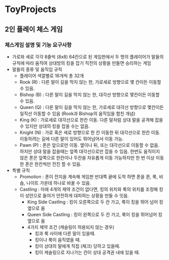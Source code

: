 # ToyProjects

## 2인 플레이 체스 게임

### 체스게임 설명 및 기능 요구사항
- 가로와 세로 각각 8줄씩 (8x8) 64칸으로 된 게임판에서 두 명의 플레이어가 말들의 규칙에 따라 움직여 상대방의 킹을 잡기 직전의 상황을 만들면 승리하는 게임
- 말들의 종류 및 움직임 규칙
  - 플레이어 색깔별로 16개씩 총 32개
  - Rook (R) : 다른 말이 길을 막지 않는 한, 가로세로 방향으로 몇 칸이든 이동할 수 있음.
  - Bishop (B) : 다른 말이 길을 막지 않는 한, 대각선 방향으로 몇칸이든 이동할 수 있음.
  - Queen (Q) : 다른 말이 길을 막지 않는 한, 가로세로 대각선 방향으로 몇칸이든 일직선 이동할 수 있음 (Rook과 Bishop의 움직임을 합친 개념)
  - King (K) : 가로세로 대각선으로 한칸 이동. 다른 말처럼 상대 말을 공격해 잡을 수 있지만 상대의 킹을 잡을 수는 없음.
  - Knight (N) : 가로 혹은 세로 방향으로 한 칸 이동한 뒤 대각선으로 한칸 이동. 이동하려는 길에 다른 말이 있어도 뛰어넘어서 이동 가능.
  - Pawn (P) : 폰은 앞으로만 이동. 옆이나 뒤, 또는 대각선으로 이동할 수 없음. 하지만 상대 말을 잡을때는 앞쪽 대각선으로만 잡을 수 있음. 한번도 움직이지 않은 폰은 앞쪽으로 한칸이나 두칸을 자유롭게 이동 가능하지만 한 번 이상 이동한 폰은 한칸씩만 전진 할 수 있음.
- 특별 규칙
  - Promotion : 폰이 전지을 계속해 게임판 반대쪽 끝에 도착 하면 폰을 퀸, 룩, 비숍, 나이트 가운데 하나로 바꿀 수 있음.
  - Castling : 아래 4개의 제약 조건이 없다면, 킹의 위치와 룩의 위치를 조정해 킹이 성안으로 들어가 안전하게 대피하는 상황을 만들 수 잇음.
    - King Side Castling : 킹이 오른쪽으로 두 칸 가고, 룩이 킹을 뛰어 넘어 킹 옆으로 옴
    - Queen Side Castling : 킹이 왼쪽으로 두 칸 가고, 룩이 킹을 뛰어넘어 킹 옆으로 옴
    - 4가지 제약 조건 (캐슬링이 허용되지 않는 경우)
      - 킹과 룩 사이에 다른 말이 있을때.
      - 킹이나 룩이 움직였을 때.
      - 킹이 상대의 말에게 직접 (체크) 당하고 있을때.
      - 킹이 캐슬링으로 지나가는 칸이 상대 공격권 내에 있을 때.
